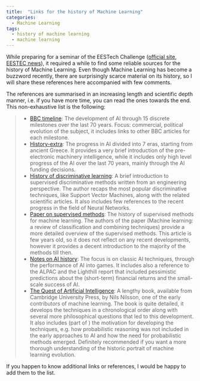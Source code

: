 ```yaml
---
title:  "Links for the history of Machine Learning"
categories: 
  - Machine Learning
tags:
  - history of machine learning
  - machine learning
---
```


While preparing for a seminar of the EESTech Challenge ([official site](http://eestechchallenge.eestec.net/#/), [EESTEC news](https://eestec.net/news/tech-your-future-with-eestech-challenge/)), it required a while to find some reliable sources for the history of Machine Learning. Even though Machine Learning has become a buzzword recently, there are surprisingly scarce material on its history, so I will share these references here accompanied with few comments. 

The references are summarised in an increasing length and scientific depth manner, i.e. if you have more time, you can read the ones towards the end. This non-exhaustive list is the following:

> -  [BBC timeline](http://www.bbc.co.uk/timelines/zq376fr): The development of AI  through 15 discrete milestones over the last 70 years. Focus: commercial, political evolution of the subject, it includes links to other BBC articles for each milestone.
> - [History-extra](http://www.historyextra.com/article/ancient-greece/7-phases-history-artificial-intelligence):  The progress in AI divided into 7 eras, starting from ancient Greece. It provides a very brief introduction of the pre-electronic machinery intelligence, while it includes only high level progress of the AI over the last 70 years, mainly through the AI funding decisions.
> - [History of discriminative learning](http://www.erogol.com/brief-history-machine-learning/): A brief introduction to supervised discriminative methods written from an engineering perspective.  The author recaps the most popular discriminative techniques, like Support Vector Machines, along with the related scientific articles. It also includes few references to the recent progress in the field of Neural Networks.
> - [Paper on supervised methods](http://www.cs.bham.ac.uk/~pxt/IDA/class_rev.pdf): The history of supervised methods for machine learning. The authors of the paper (Machine learning: a review of classification and combining techniques) provide a more detailed overview of the supervised methods. This article is few years old, so it does not reflect on any recent developments, however it provides a decent introduction to the majority of the methods till then.
> - [Notes on AI history](http://courses.cs.washington.edu/courses/csep590/06au/projects/history-ai.pdf): The focus is on classic AI techniques, through the performance of AI into games. It includes also a reference to the ALPAC and the Lighthill report that included pessimistic predictions about the (short-term) financial returns and the small-scale success of AI. 
> - [The Quest of Artificial Intelligence](http://ai.stanford.edu/~nilsson/QAI/qai.pdf): A lengthy book, available from Cambridge University Press, by Nils Nilsson, one of the early contributors of machine learning. The book is quite detailed, it develops the techniques in a chronological order along with several more philosophical questions that led to this development. It also includes (part of ) the motivation for developing the techniques, e.g. how probabilistic reasoning was not included in the early approaches to AI and how the need for probabilistic methods emerged. Definitely recommended if you want a more thorough understanding of the historic portrait of machine learning evolution.

If you happen to know additional links or references, I would be happy to add them to the list.

